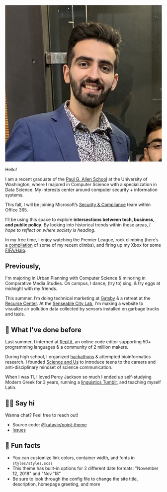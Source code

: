---
---

<img id="portrait" src="/assets/me.jpg" alt="Headshot">

Hello! 

I am a recent graduate of the [Paul G. Allen School](https://www.cs.washington.edu) at the University of Washington, where I majored in Computer Science with a specialization in Data Science. My interests center around computer security + information systems. 

This fall, I will be joining Microsoft’s [Security & Compliance](https://servicetrust.microsoft.com/ViewPage/SCCIntroPage) team within Office 365. 

I’ll be using this space to explore **intersections between tech, business, and public policy**. 
By looking into historical trends within these areas, *I hope to reflect on where society is heading*. 

In my free time, I enjoy watching the Premier League, rock climbing (here’s a [compilation](https://vsco.co/ishannla/gallery) of some of my recent climbs), and firing up my Xbox for some [FIFA/Halo](https://vimeo.com/user116679776). 

## Previously,

I'm majoring in Urban Planning with Computer Science & minoring in Comparative Media Studies. On campus, I dance, (try to) sing, & fry eggs at midnight with my friends.

This summer, I’m doing technical marketing at [Gatsby](https://gatsbyjs.org/) & a retreat at the [Recurse Center](recurse.com). At the [Senseable City Lab](http://senseable.mit.edu/), I'm making a website to visualize air pollution data collected by sensors installed on garbage trucks and taxis.

## 🦕 What I've done before

Last summer, I interned at [Repl.it](https://repl.it/), an online code editor supporting 50+ programming languages & a community of 2 million makers.

During high school, I organized [hackathons](http://mahacks.com/) & attempted bioinformatics research. I founded [Science and Us](http://scienceandus.org/) to introduce teens to the careers and anti-disciplinary mindset of science communication.

When I was 11, I loved Percy Jackson so much I ended up self-studying Modern Greek for 3 years, running a [linguistics Tumblr](http://subjunctivelymoody.tumblr.com/), and teaching myself Latin.

## 👋🏻 Say hi

Wanna chat? Feel free to reach out!

- Source code: [@katavie/point-theme](http://github.com/katavie/point-theme)
- [Issues](https://github.com/katavie/point-theme/issues)

## 📠 Fun facts

- You can customize link colors, container width, and fonts in `styles/styles.scss`
- This theme has built-in options for 2 different date formats: "November 12, 2018" and "Nov '18"
- Be sure to look through the config file to change the site title, description, homepage greeting, and more